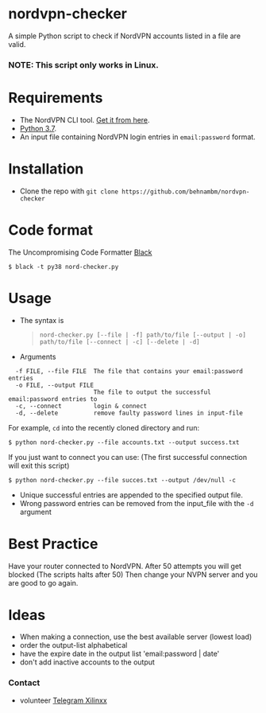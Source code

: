 # nordvpn-checker

A simple Python script to check if NordVPN accounts listed in a file are valid.

### NOTE: This script only works in Linux.

# Requirements

- The NordVPN CLI tool. [Get it from here](https://nordvpn.com/download/linux/).
- [Python 3.7](https://www.python.org/downloads/).
- An input file containing NordVPN login entries in `email:password` format.

# Installation

- Clone the repo with `git clone https://github.com/behnambm/nordvpn-checker`

# Code format
The Uncompromising Code Formatter [Black](https://github.com/psf/black5)

```
$ black -t py38 nord-checker.py
```

# Usage

- The syntax is
  > `nord-checker.py [--file | -f] path/to/file [--output | -o] path/to/file [--connect | -c] [--delete | -d]`

- Arguments
```
  -f FILE, --file FILE  The file that contains your email:password entries
  -o FILE, --output FILE
                        The file to output the successful email:password entries to
  -c, --connect         login & connect
  -d, --delete          remove faulty password lines in input-file
```
For example, `cd` into the recently cloned directory and run:

```
$ python nord-checker.py --file accounts.txt --output success.txt
```

If you just want to connect you can use: 
(The first successful connection will exit this script)

```
$ python nord-checker.py --file succes.txt --output /dev/null -c
```


- Unique successful entries are appended to the specified output file.
- Wrong password entries can be removed from the input_file with the `-d` argument

# Best Practice
Have your router connected to NordVPN. After 50 attempts you will get blocked (The scripts halts after 50)
Then change your NVPN server and you are good to go again.

# Ideas
* When making a connection, use the best available server (lowest load)
* order the output-list alphabetical
* have the expire date in the output list 'email:password | date' 
* don't add inactive accounts to the output

### Contact

- volunteer [Telegram Xilinxx](https://t.me/xilinxx)
